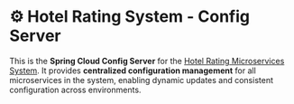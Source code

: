 # ⚙️ Hotel Rating System - Config Server

This is the **Spring Cloud Config Server** for the [Hotel Rating Microservices System](https://github.com/JayPatel-15/hotel-rating-system). It provides **centralized configuration management** for all microservices in the system, enabling dynamic updates and consistent configuration across environments.